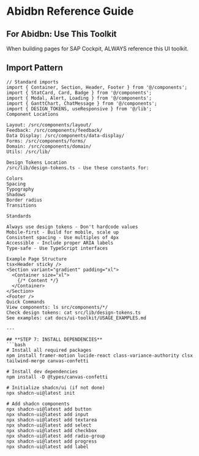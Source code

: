 # Abidbn Reference Guide

## For Abidbn: Use This Toolkit

When building pages for SAP Cockpit, ALWAYS reference this UI toolkit.

## Import Pattern
```tsx
// Standard imports
import { Container, Section, Header, Footer } from '@/components';
import { StatCard, Card, Badge } from '@/components';
import { Modal, Alert, Loading } from '@/components';
import { GanttChart, ChatMessage } from '@/components';
import { DESIGN_TOKENS, useResponsive } from '@/lib';
Component Locations

Layout: /src/components/layout/
Feedback: /src/components/feedback/
Data Display: /src/components/data-display/
Forms: /src/components/forms/
Domain: /src/components/domain/
Utils: /src/lib/

Design Tokens Location
/src/lib/design-tokens.ts - Use these constants for:

Colors
Spacing
Typography
Shadows
Border radius
Transitions

Standards

Always use design tokens - Don't hardcode values
Mobile-first - Build for mobile, scale up
Consistent spacing - Use multiples of 4px
Accessible - Include proper ARIA labels
Type-safe - Use TypeScript interfaces

Example Page Structure
tsx<Header sticky />
<Section variant="gradient" padding="xl">
  <Container size="xl">
    {/* Content */}
  </Container>
</Section>
<Footer />
Quick Commands
View components: ls src/components/*/
Check design tokens: cat src/lib/design-tokens.ts
See examples: cat docs/ui-toolkit/USAGE_EXAMPLES.md

---

## **STEP 7: INSTALL DEPENDENCIES**
```bash
# Install all required packages
npm install framer-motion lucide-react class-variance-authority clsx tailwind-merge canvas-confetti

# Install dev dependencies
npm install -D @types/canvas-confetti

# Initialize shadcn/ui (if not done)
npx shadcn-ui@latest init

# Add shadcn components
npx shadcn-ui@latest add button
npx shadcn-ui@latest add input
npx shadcn-ui@latest add textarea
npx shadcn-ui@latest add select
npx shadcn-ui@latest add checkbox
npx shadcn-ui@latest add radio-group
npx shadcn-ui@latest add progress
npx shadcn-ui@latest add label
